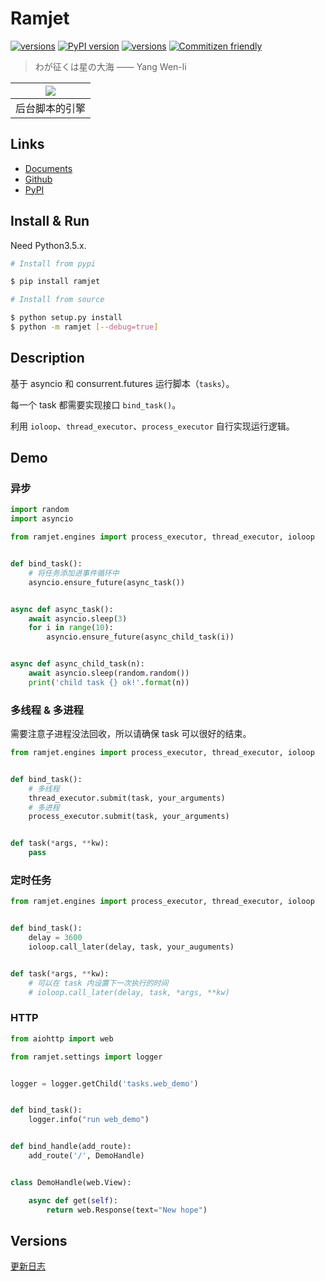 Ramjet
===

[![versions](https://img.shields.io/badge/version-v1.8.1-blue.svg)]()
[![PyPI version](https://badge.fury.io/py/ramjet.svg)](https://badge.fury.io/py/ramjet)
[![versions](https://img.shields.io/badge/license-MIT/Apache-blue.svg)]()
[![Commitizen friendly](https://img.shields.io/badge/commitizen-friendly-brightgreen.svg)](http://commitizen.github.io/cz-cli/)

> わが征くは星の大海 —— Yang Wen-li

| ![](http://7xjvpy.dl1.z0.glb.clouddn.com/ramjet.jpg) |
|:--:|
| 后台脚本的引擎 |


## Links

  - [Documents](http://laisky.github.io/ramjet/)
  - [Github](https://github.com/Laisky/ramjet)
  - [PyPI](https://pypi.python.org/pypi/ramjet)


## Install & Run

Need Python3.5.x.

```sh
# Install from pypi

$ pip install ramjet
```

```sh
# Install from source

$ python setup.py install
$ python -m ramjet [--debug=true]
```


## Description

基于 asyncio 和 consurrent.futures 运行脚本（`tasks`）。

每一个 task 都需要实现接口 `bind_task()`。

利用 `ioloop`、`thread_executor`、`process_executor` 自行实现运行逻辑。


## Demo

### 异步

```py
import random
import asyncio

from ramjet.engines import process_executor, thread_executor, ioloop


def bind_task():
    # 将任务添加进事件循环中
    asyncio.ensure_future(async_task())


async def async_task():
    await asyncio.sleep(3)
    for i in range(10):
        asyncio.ensure_future(async_child_task(i))


async def async_child_task(n):
    await asyncio.sleep(random.random())
    print('child task {} ok!'.format(n))

```

### 多线程 & 多进程

需要注意子进程没法回收，所以请确保 task 可以很好的结束。

```py
from ramjet.engines import process_executor, thread_executor, ioloop


def bind_task():
    # 多线程
    thread_executor.submit(task, your_arguments)
    # 多进程
    process_executor.submit(task, your_arguments)


def task(*args, **kw):
    pass

```

### 定时任务

```py
from ramjet.engines import process_executor, thread_executor, ioloop


def bind_task():
    delay = 3600
    ioloop.call_later(delay, task, your_auguments)


def task(*args, **kw):
    # 可以在 task 内设置下一次执行的时间
    # ioloop.call_later(delay, task, *args, **kw)
```

### HTTP

```py
from aiohttp import web

from ramjet.settings import logger


logger = logger.getChild('tasks.web_demo')


def bind_task():
    logger.info("run web_demo")


def bind_handle(add_route):
    add_route('/', DemoHandle)


class DemoHandle(web.View):

    async def get(self):
        return web.Response(text="New hope")
```

## Versions

[更新日志](https://github.com/Laisky/ramjet/blob/master/CHANGELOG.md)

